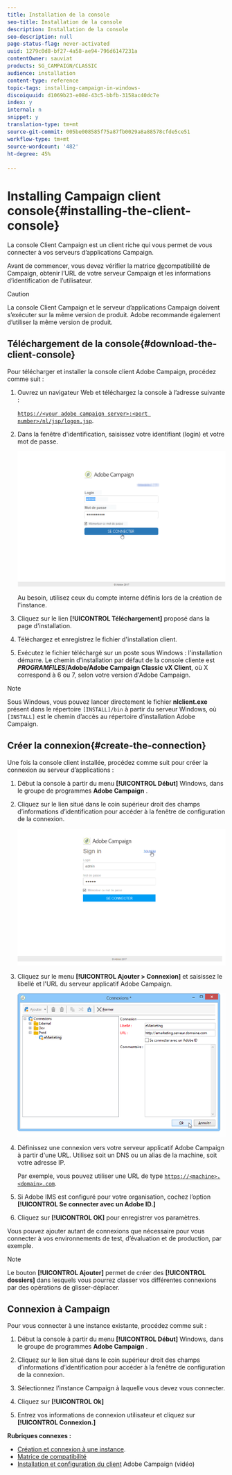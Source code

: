 ```yaml
---
title: Installation de la console
seo-title: Installation de la console
description: Installation de la console
seo-description: null
page-status-flag: never-activated
uuid: 1279c0d8-bf27-4a58-ae94-796d6147231a
contentOwner: sauviat
products: SG_CAMPAIGN/CLASSIC
audience: installation
content-type: reference
topic-tags: installing-campaign-in-windows-
discoiquuid: d1069b23-e08d-43c5-bbfb-3158ac40dc7e
index: y
internal: n
snippet: y
translation-type: tm+mt
source-git-commit: 005be008585f75a87fb0029a8a88578cfde5ce51
workflow-type: tm+mt
source-wordcount: '482'
ht-degree: 45%

---
```



# Installing Campaign client console{#installing-the-client-console}

La console Client Campaign est un client riche qui vous permet de vous connecter à vos serveurs d’applications Campaign.

Avant de commencer, vous devez vérifier la matrice [de](https://helpx.adobe.com/fr/campaign/kb/compatibility-matrix.html)compatibilité de Campaign, obtenir l’URL de votre serveur Campaign et les informations d’identification de l’utilisateur.

>[!CAUTION]
>
>La console Client Campaign et le serveur d’applications Campaign doivent s’exécuter sur la même version de produit. Adobe recommande également d’utiliser la même version de produit.

## Téléchargement de la console{#download-the-client-console}

Pour télécharger et installer la console client Adobe Campaign, procédez comme suit :

1. Ouvrez un navigateur Web et téléchargez la console à l’adresse suivante :

   [`https://<your adobe campaign server>:<port number>/nl/jsp/logon.jsp`](https://machine/nl/jsp/logon.jsp).

1. Dans la fenêtre d&#39;identification, saisissez votre identifiant (login) et votre mot de passe.

   ![](assets/s_ncs_install_setup_download01.png)

   Au besoin, utilisez ceux du compte interne définis lors de la création de l&#39;instance.

1. Cliquez sur le lien **[!UICONTROL Téléchargement]** proposé dans la page d&#39;installation.
1. Téléchargez et enregistrez le fichier d&#39;installation client.
1. Exécutez le fichier téléchargé sur un poste sous Windows : l&#39;installation démarre. Le chemin d&#39;installation par défaut de la console cliente est **$PROGRAMFILES$/Adobe/Adobe Campaign Classic vX Client**, où X correspond à 6 ou 7, selon votre version d&#39;Adobe Campaign.

>[!NOTE]
>
>Sous Windows, vous pouvez lancer directement le fichier **nlclient.exe** présent dans le répertoire `[INSTALL]/bin` à partir du serveur Windows, où `[INSTALL]` est le chemin d’accès au répertoire d’installation Adobe Campaign.

## Créer la connexion{#create-the-connection}

Une fois la console client installée, procédez comme suit pour créer la connexion au serveur d’applications :

1. Début la console à partir du menu **[!UICONTROL Début]** Windows, dans le groupe de programmes **Adobe Campaign** .

1. Cliquez sur le lien situé dans le coin supérieur droit des champs d’informations d’identification pour accéder à la fenêtre de configuration de la connexion.

   ![](assets/s_ncs_install_define_connection_01.png)

1. Cliquez sur le menu **[!UICONTROL Ajouter > Connexion]** et saisissez le libellé et l&#39;URL du serveur applicatif Adobe Campaign.

   ![](assets/s_ncs_install_define_connection_02.png)

1. Définissez une connexion vers votre serveur applicatif Adobe Campaign à partir d&#39;une URL. Utilisez soit un DNS ou un alias de la machine, soit votre adresse IP.

   Par exemple, vous pouvez utiliser une URL de type [`https://<machine>.<domain>.com`](https://machine).

1. Si Adobe IMS est configuré pour votre organisation, cochez l’option **[!UICONTROL Se connecter avec un Adobe ID.]**

1. Cliquez sur **[!UICONTROL OK]** pour enregistrer vos paramètres.

Vous pouvez ajouter autant de connexions que nécessaire pour vous connecter à vos environnements de test, d’évaluation et de production, par exemple.

>[!NOTE]
>
>Le bouton **[!UICONTROL Ajouter]** permet de créer des **[!UICONTROL dossiers]** dans lesquels vous pourrez classer vos différentes connexions par des opérations de glisser-déplacer.


## Connexion à Campaign

Pour vous connecter à une instance existante, procédez comme suit :

1. Début la console à partir du menu **[!UICONTROL Début]** Windows, dans le groupe de programmes **Adobe Campaign** .

1. Cliquez sur le lien situé dans le coin supérieur droit des champs d’informations d’identification pour accéder à la fenêtre de configuration de la connexion.

1. Sélectionnez l’instance Campaign à laquelle vous devez vous connecter.

1. Cliquez sur **[!UICONTROL Ok]**

1. Entrez vos informations de connexion utilisateur et cliquez sur **[!UICONTROL Connexion.]**

**Rubriques connexes :**

* [Création et connexion à une instance](../../installation/using/creating-an-instance-and-logging-on.md).
* [Matrice de compatibilité](https://helpx.adobe.com/fr/campaign/kb/compatibility-matrix.html)
* [Installation et configuration du client](https://docs.adobe.com/content/help/en/campaign-classic-learn/tutorials/getting-started/install-and-setup-the-adobe-campaign-client.html) Adobe Campaign (vidéo)
